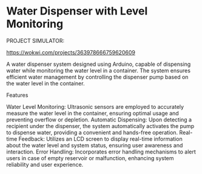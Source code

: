 # Water Dispenser with Level Monitoring

PROJECT SIMULATOR: 

https://wokwi.com/projects/363978666759620609


A water dispenser system designed using Arduino, capable of dispensing water while monitoring the water level in a container. The system ensures efficient water management by controlling the dispenser pump based on the water level in the container.

Features

Water Level Monitoring: Ultrasonic sensors are employed to accurately measure the water level in the container, ensuring optimal usage and preventing overflow or depletion.
Automatic Dispensing: Upon detecting a recipient under the dispenser, the system automatically activates the pump to dispense water, providing a convenient and hands-free operation.
Real-time Feedback: Utilizes an LCD screen to display real-time information about the water level and system status, ensuring user awareness and interaction.
Error Handling: Incorporates error handling mechanisms to alert users in case of empty reservoir or malfunction, enhancing system reliability and user experience.

